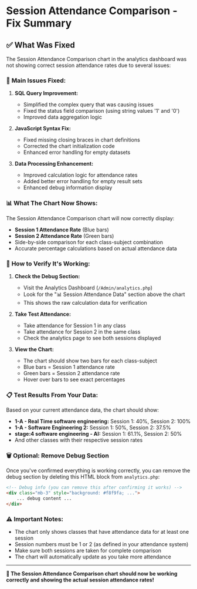 # Session Attendance Comparison - Fix Summary

## ✅ What Was Fixed

The Session Attendance Comparison chart in the analytics dashboard was not showing correct session attendance rates due to several issues:

### 🔧 **Main Issues Fixed:**

1. **SQL Query Improvement:** 
   - Simplified the complex query that was causing issues
   - Fixed the status field comparison (using string values '1' and '0')
   - Improved data aggregation logic

2. **JavaScript Syntax Fix:**
   - Fixed missing closing braces in chart definitions
   - Corrected the chart initialization code
   - Enhanced error handling for empty datasets

3. **Data Processing Enhancement:**
   - Improved calculation logic for attendance rates
   - Added better error handling for empty result sets
   - Enhanced debug information display

### 📊 **What The Chart Now Shows:**

The Session Attendance Comparison chart will now correctly display:
- **Session 1 Attendance Rate** (Blue bars)
- **Session 2 Attendance Rate** (Green bars)
- Side-by-side comparison for each class-subject combination
- Accurate percentage calculations based on actual attendance data

### 🧪 **How to Verify It's Working:**

1. **Check the Debug Section:** 
   - Visit the Analytics Dashboard (`/Admin/analytics.php`)
   - Look for the "📊 Session Attendance Data" section above the chart
   - This shows the raw calculation data for verification

2. **Take Test Attendance:**
   - Take attendance for Session 1 in any class
   - Take attendance for Session 2 in the same class
   - Check the analytics page to see both sessions displayed

3. **View the Chart:**
   - The chart should show two bars for each class-subject
   - Blue bars = Session 1 attendance rate
   - Green bars = Session 2 attendance rate
   - Hover over bars to see exact percentages

### 📋 **Test Results From Your Data:**

Based on your current attendance data, the chart should show:
- **1-A - Real Time software engineering:** Session 1: 40%, Session 2: 100%
- **1-A - Software Engineering 2:** Session 1: 50%, Session 2: 37.5%
- **stage:4 software engineering - AI:** Session 1: 61.1%, Session 2: 50%
- And other classes with their respective session rates

### 🗑️ **Optional: Remove Debug Section**

Once you've confirmed everything is working correctly, you can remove the debug section by deleting this HTML block from `analytics.php`:

```html
<!-- Debug info (you can remove this after confirming it works) -->
<div class="mb-3" style="background: #f8f9fa; ...">
    ... debug content ...
</div>
```

### ⚠️ **Important Notes:**

- The chart only shows classes that have attendance data for at least one session
- Session numbers must be 1 or 2 (as defined in your attendance system)
- Make sure both sessions are taken for complete comparison
- The chart will automatically update as you take more attendance

---

**🎉 The Session Attendance Comparison chart should now be working correctly and showing the actual session attendance rates!**
